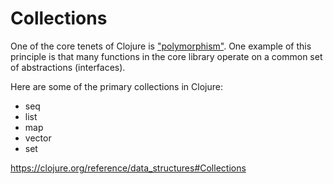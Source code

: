 # Collections

One of the core tenets of Clojure is ["polymorphism"](https://clojure.org/about/rationale#_object_orientation_is_overrated). One example of this principle is that many functions in the core library operate on a common set of abstractions (interfaces).

Here are some of the primary collections in Clojure:

- seq
- list
- map
- vector
- set

https://clojure.org/reference/data_structures#Collections